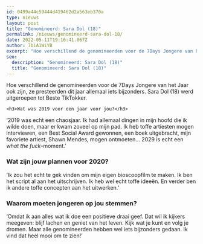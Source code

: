 ```yaml
---
id: 0499a44c59444d419462d2a563eb370a
type: nieuws
layout: post
title: "Genomineerd: Sara Dol (18)"
permalink: /nieuws/genomineerd-sara-dol-18/
date: 2022-05-11T19:16:41.067Z
author: 7biA1WiYB
excerpt: "Hoe verschillend de genomineerden voor de 7Days Jongere van het Jaar ook zijn, ze presteerden dit jaar allemaal iets bijzonders. Sara Dol (18) werd uitgeroepen tot Beste TikTokker.  "
seo:
  description: "Genomineerd: Sara Dol (18)"
  title: "Genomineerd: Sara Dol (18)"
---
```

Hoe verschillend de genomineerden voor de 7Days Jongere van het Jaar ook zijn, ze presteerden dit jaar allemaal iets bijzonders. Sara Dol (18) werd uitgeroepen tot Beste TikTokker.  

    <h3>Wat was 2019 voor een jaar voor jou?</h3>
<p>‘2019 was echt een chaosjaar. Ik had allemaal dingen in mijn hoofd die ik wilde doen, maar er kwam zoveel op mijn pad. Ik heb toffe artiesten mogen interviewen, een Best Social Award gewonnen, een boek uitgebracht, mijn favoriete artiest, Shawn Mendes, mogen ontmoeten… 2029 is echt een <em>what the fuck</em>-moment.’</p>
<h3>Wat zijn jouw plannen voor 2020?</h3>
<p>‘Ik zou het echt te gek vinden om mijn eigen bioscoopfilm te maken. Ik ben het script al aan het uitschrijven. Ik heb wel echt toffe ideeën. En verder ben ik andere toffe concepten aan het uitwerken.’</p>
<h3>Waarom moeten jongeren op jou stemmen?</h3>
<p>‘Omdat ik aan alles wat ik doe een positieve draai geef. Dat wil ik kijkers meegeven: blijf lachen en geniet van het leven. Kijk wat je kunt en volg je dromen. Maar alle genomineerden hebben wel iets bijzonders gedaan. Ik vind dat heel mooi om te zien!’</p>  
